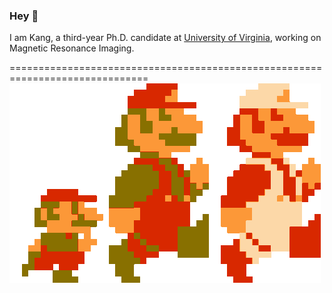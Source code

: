 ### Hey 👋

I am Kang, a third-year Ph.D. candidate at [University of Virginia](https://www.virginia.edu/), working on Magnetic Resonance Imaging.


==============================================================================
![](run-mario.gif)


